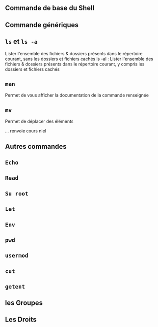 ## Commande de base du Shell

## Commande génériques

## ``ls`` et ``ls -a``

Lister l'ensemble des fichiers & dossiers présents dans le répertoire courant, sans les dossiers et fichiers cachés
ls -al : Lister l'ensemble des fichiers & dossiers présents dans le répertoire courant, y compris les dossiers et fichiers cachés

## ``man``

Permet de vous afficher la documentation de la commande renseignée

## ``mv``
Permet de déplacer des éléments

... renvoie cours niel

## Autres commandes

## ``Echo``

## ``Read``

## ``Su root``
## ``Let``
## ``Env``
## ``pwd``
## ``usermod``
## ``cut``
## ``getent``

## les Groupes
## Les Droits
